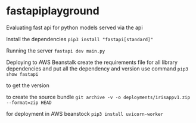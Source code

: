 # fastapiplayground
Evaluating fast api for python models served via the api

Install the dependencies
`pip3 install "fastapi[standard]"`

Running the server
`fastapi dev main.py`


Deploying to AWS Beanstalk
create the requirements file for all library dependencies
and put all the dependency and version
use command
`pip3 show fastapi`

to get the version


to create the source bundle
`git archive -v -o deployments/irisappv1.zip --format=zip HEAD`

for deployment in AWS beanstock
`pip3 install uvicorn-worker`



